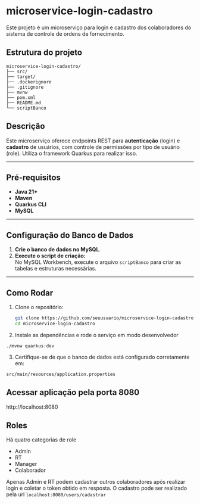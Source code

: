 # microservice-login-cadastro
Este projeto é um microserviço para login e cadastro dos colaboradores do sistema de controle de ordens de fornecimento.


## Estrutura do projeto

```
microservice-login-cadastro/
├── src/
├── target/
├── .dockerignore
├── .gitignore
├── mvnw
├── pom.xml
├── README.md
└── scriptBanco

```

## Descrição
Este microserviço oferece endpoints REST para **autenticação** (login) e **cadastro** de usuários, com controle de permissões por tipo de usuário (role). Utiliza o framework Quarkus para realizar isso.

---

## Pré-requisitos

- **Java 21+**
- **Maven**
- **Quarkus CLI**
- **MySQL**

---

## Configuração do Banco de Dados

1. **Crie o banco de dados no MySQL**.
2. **Execute o script de criação:**  
   No MySQL Workbench, execute o arquivo `scriptBanco` para criar as tabelas e estruturas necessárias.

---

## Como Rodar

1. Clone o repositório:
   ```bash
   git clone https://github.com/seuusuario/microservice-login-cadastro.git
   cd microservice-login-cadastro

2. Instale as dependências e rode o serviço em modo desenvolvedor
   
```shell script
./mvnw quarkus:dev
```
3. Certifique-se de que o banco de dados está configurado corretamente em:
   
`src/main/resources/application.properties`

## Acessar aplicação pela porta 8080

http://localhost:8080

## Roles

Há quatro categorias de role 
- Admin 
- RT
- Manager
- Colaborador

Apenas Admin e RT podem cadastrar outros colaboradores após realizar login e coletar o token obtido em resposta. 
O cadastro pode ser realizado pela url
`localhost:8080/users/cadastrar`


